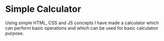 # Simple Calculator

Using simple HTML, CSS and JS concepts I have made a calculator which can perform basic operations and which can be used for basic calculaton purpose.
